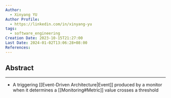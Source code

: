 ```yaml
---
Author:
  - Xinyang YU
Author Profile:
  - https://linkedin.com/in/xinyang-yu
tags:
  - software_engineering
Creation Date: 2023-10-15T21:27:00
Last Date: 2024-01-02T13:06:28+08:00
References: 
---
```

## Abstract
---
- A triggering [[Event-Driven Architecture|Event]] produced by a monitor when it determines a [[Monitoring#Metric]] value crosses a threshold 